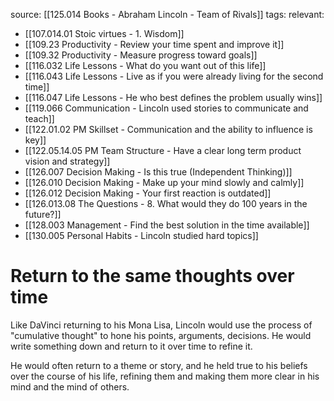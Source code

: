 source: [[125.014 Books - Abraham Lincoln - Team of Rivals]]
tags:
relevant:
- [[107.014.01 Stoic virtues - 1. Wisdom]]
- [[109.23 Productivity - Review your time spent and improve it]]
- [[109.32 Productivity - Measure progress toward goals]]
- [[116.032 Life Lessons - What do you want out of this life]]
- [[116.043 Life Lessons - Live as if you were already living for the second time]]
- [[116.047 Life Lessons - He who best defines the problem usually wins]]
- [[119.066 Communication - Lincoln used stories to communicate and teach]]
- [[122.01.02 PM Skillset - Communication and the ability to influence is key]]
- [[122.05.14.05 PM Team Structure - Have a clear long term product vision and strategy]]
- [[126.007 Decision Making - Is this true (Independent Thinking)]]
- [[126.010 Decision Making - Make up your mind slowly and calmly]]
- [[126.012 Decision Making - Your first reaction is outdated]]
- [[126.013.08 The Questions - 8. What would they do 100 years in the future?]]
- [[128.003 Management - Find the best solution in the time available]]
- [[130.005 Personal Habits - Lincoln studied hard topics]]

# Return to the same thoughts over time

Like DaVinci returning to his Mona Lisa, Lincoln would use the process of "cumulative thought" to hone his points, arguments, decisions. He would write something down and return to it over time to refine it.

He would often return to a theme or story, and he held true to his beliefs over the course of his life, refining them and making them more clear in his mind and the mind of others.